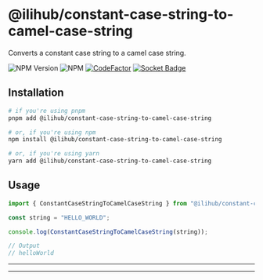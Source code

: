 # @ilihub/constant-case-string-to-camel-case-string

Converts a constant case string to a camel case string.

![NPM Version](https://img.shields.io/npm/v/%40ilihub%2Fconstant-case-string-to-camel-case-string?color=33cd56&logo=npm)
![NPM](https://img.shields.io/npm/l/%40ilihub%2Fconstant-case-string-to-camel-case-string)
[![CodeFactor](https://www.codefactor.io/repository/github/ilihub/npm/badge)](https://www.codefactor.io/repository/github/ilihub/npm)
[![Socket Badge](https://socket.dev/api/badge/npm/package/@ilihub/constant-case-string-to-camel-case-string)](https://socket.dev/npm/package/@ilihub/constant-case-string-to-camel-case-string)

## Installation

```bash
# if you're using pnpm
pnpm add @ilihub/constant-case-string-to-camel-case-string

# or, if you're using npm
npm install @ilihub/constant-case-string-to-camel-case-string

# or, if you're using yarn
yarn add @ilihub/constant-case-string-to-camel-case-string
```

## Usage

```javascript
import { ConstantCaseStringToCamelCaseString } from "@ilihub/constant-case-string-to-camel-case-string";

const string = "HELLO_WORLD";

console.log(ConstantCaseStringToCamelCaseString(string));

// Output
// helloWorld
```

---

<!-- sponsors_and_backers_section_start -->

<!-- sponsors_and_backers_section_end -->

---
